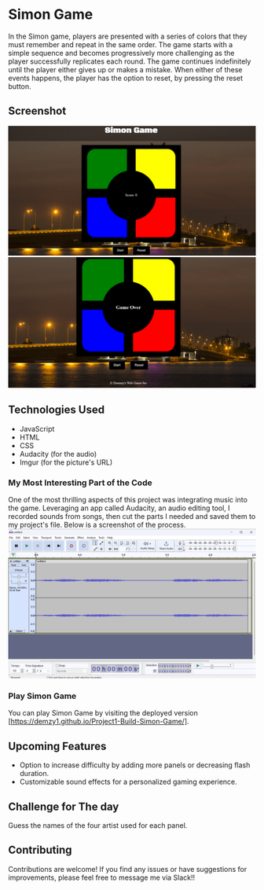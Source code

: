 # Simon Game
In the Simon game, players are presented with a series of colors that they must remember and repeat in the same order. The game starts with a simple sequence and becomes progressively more challenging as the player successfully replicates each round. The game continues indefinitely until the player either gives up or makes a mistake. When either of these events happens, the player has the option to reset, by pressing the reset button. 

## Screenshot
![Simon Game](/pics/game-sc.png)
![Simon Game](/pics/game-sc2.png)

## Technologies Used

- JavaScript
- HTML
- CSS
- Audacity (for the audio)
- Imgur (for the picture's URL)

### My Most Interesting Part of the Code
One of the most thrilling aspects of this project was integrating music into the game. Leveraging an app called Audacity, an audio editing tool, I recorded sounds from songs, then cut the parts I needed and saved them to my project's file. Below is a screenshot of the process.
![Using Audacity](/pics/audacity-sc.png)

### Play Simon Game
You can play Simon Game by visiting the deployed version [https://demzy1.github.io/Project1-Build-Simon-Game/].

## Upcoming Features

- Option to increase difficulty by adding more panels or decreasing flash duration.
- Customizable sound effects for a personalized gaming experience.

## Challenge for The day
Guess the names of the four artist used for each panel.

## Contributing
Contributions are welcome! If you find any issues or have suggestions for improvements, please feel free to message me via Slack!!
